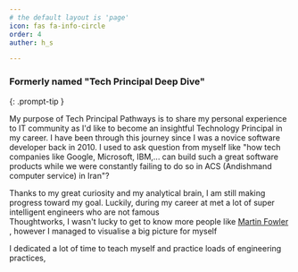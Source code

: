 ```yaml
---
# the default layout is 'page'
icon: fas fa-info-circle
order: 4
auther: h_s

---
```


### Formerly named "Tech Principal Deep Dive" 
{: .prompt-tip }

My purpose of Tech Principal Pathways is to share my personal experience to IT community as I'd like to become an insightful Technology Principal in my career.
I have been through this journey since I was a novice software developer back in 2010. I used to ask question from myself like "how tech companies like Google, Microsoft, IBM,... can build such a great software products while we were constantly failing to do so in ACS (Andishmand computer service) in Iran"?  

Thanks to my great curiosity and my analytical brain, I am still making progress toward my goal. Luckily, during my career at met a lot of super intelligent engineers who are not famous  
Thoughtworks, I wasn't lucky to get to know more people like <a href="https://martinfowler.com/"> Martin Fowler </a>, however I managed to visualise a big picture for myself 

I dedicated a lot of time to teach myself and practice loads of engineering practices,  